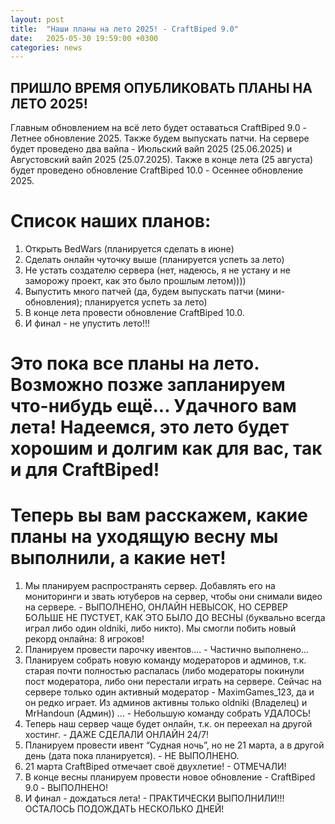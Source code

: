 ```yaml
---
layout: post
title:  "Наши планы на лето 2025! - CraftBiped 9.0"
date:   2025-05-30 19:59:00 +0300
categories: news
---  
```

## ПРИШЛО ВРЕМЯ ОПУБЛИКОВАТЬ ПЛАНЫ НА ЛЕТО 2025!
Главным обновлением на всё лето будет оставаться CraftBiped 9.0 - Летнее обновление 2025. Также будем выпускать патчи. На сервере будет проведено два вайпа - Июльский вайп 2025 (25.06.2025) и Августовский вайп 2025 (25.07.2025). Также в конце лета (25 августа) будет проведено обновление CraftBiped 10.0 - Осеннее обновление 2025.

# Список наших планов:
1. Открыть BedWars (планируется сделать в июне)
2. Сделать онлайн чуточку выше (планируется успеть за лето)
3. Не устать создателю сервера (нет, надеюсь, я не устану и не заморожу проект, как это было прошлым летом))))
4. Выпустить много патчей (да, будем выпускать патчи (мини-обновления); планируется успеть за лето)
5. В конце лета провести обновление CraftBiped 10.0.
6. И финал - не упустить лето!!!
# Это пока все планы на лето. Возможно позже запланируем что-нибудь ещё... Удачного вам лета! Надеемся, это лето будет хорошим и долгим как для вас, так и для CraftBiped!

# Теперь вы вам расскажем, какие планы на уходящую весну мы выполнили, а какие нет!

1. Мы планируем распространять сервер. Добавлять его на мониторинги и звать ютуберов на сервер, чтобы они снимали видео на сервере. - ВЫПОЛНЕНО, ОНЛАЙН НЕВЫСОК, НО СЕРВЕР БОЛЬШЕ НЕ ПУСТУЕТ, КАК ЭТО БЫЛО ДО ВЕСНЫ (буквально всегда играл либо один oldniki, либо никто). Мы смогли побить новый рекорд онлайна: 8 игроков!
2. Планируем провести парочку ивентов…. - Частично выполнено...
3. Планируем собрать новую команду модераторов и админов, т.к. старая почти полностью распалась (либо модераторы покинули пост модератора, либо они перестали играть на сервере. Сейчас на сервере только один активный модератор - MaximGames_123, да и он редко играет. Из админов активны только oldniki (Владелец) и MrHandoun (Админ)) … - Небольшую команду собрать УДАЛОСЬ!
4. Теперь наш сервер чаще будет онлайн, т.к. он переехал на другой хостинг. - ДАЖЕ СДЕЛАЛИ ОНЛАЙН 24/7!
5. Планируем провести ивент “Судная ночь”, но не 21 марта, а в другой день (дата пока планируется). - НЕ ВЫПОЛНЕНО.
6. 21 марта CraftBiped отмечает своё двухлетие! - ОТМЕЧАЛИ!
7. В конце весны планируем провести новое обновление - CraftBiped 9.0 - ВЫПОЛНЕНО!
8. И финал - дождаться лета! - ПРАКТИЧЕСКИ ВЫПОЛНИЛИ!!! ОСТАЛОСЬ ПОДОЖДАТЬ НЕСКОЛЬКО ДНЕЙ!
